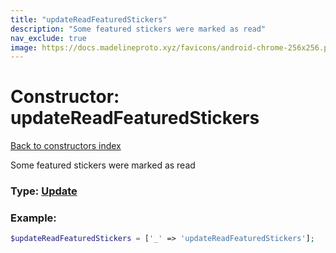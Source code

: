 ```yaml
---
title: "updateReadFeaturedStickers"
description: "Some featured stickers were marked as read"
nav_exclude: true
image: https://docs.madelineproto.xyz/favicons/android-chrome-256x256.png
---
```

# Constructor: updateReadFeaturedStickers  
[Back to constructors index](/API_docs/constructors/index.md)



Some featured stickers were marked as read




### Type: [Update](/API_docs/types/Update.md)


### Example:

```php
$updateReadFeaturedStickers = ['_' => 'updateReadFeaturedStickers'];
```  
